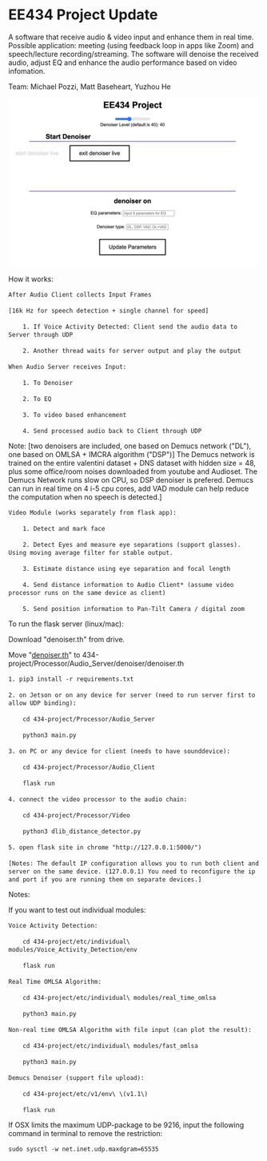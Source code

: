 # EE434 Project Update

A software that receive audio & video input and enhance them in real time. Possible application: meeting (using feedback loop in apps like Zoom) and speech/lecture recording/streaming. The software will denoise the received audio, adjust EQ and enhance the audio performance based on video infomation.

Team: Michael Pozzi, Matt Baseheart, Yuzhou He

![Flask App](example.jpeg)

How it works:

    After Audio Client collects Input Frames 
    
    [16k Hz for speech detection + single channel for speed]
    
        1. If Voice Activity Detected: Client send the audio data to Server through UDP

        2. Another thread waits for server output and play the output

    When Audio Server receives Input:

        1. To Denoiser 
        
        2. To EQ

        3. To video based enhancement 

        4. Send processed audio back to Client through UDP

Note: [two denoisers are included, one based on Demucs network ("DL"), one based on OMLSA + IMCRA algorithm ("DSP")] The Demucs network is trained on the entire valentini dataset + DNS dataset with hidden size = 48, plus some office/room noises downloaded from youtube and Audioset. The Demucs Network runs slow on CPU, so DSP denoiser is prefered. Demucs can run in real time on 4 i-5 cpu cores, add VAD module can help reduce the computation when no speech is detected.]

    Video Module (works separately from flask app):

        1. Detect and mark face 

        2. Detect Eyes and measure eye separations (support glasses). Using moving average filter for stable output.

        3. Estimate distance using eye separation and focal length

        4. Send distance information to Audio Client* (assume video processor runs on the same device as client)

        5. Send position information to Pan-Tilt Camera / digital zoom

To run the flask server (linux/mac):

Download "denoiser.th" from drive. 

Move "[denoiser.th](https://drive.google.com/file/d/17WuFlrUMJZdYiYEqvBfq4hmAd3x_NwDm/view?usp=sharing)" to 434-project/Processor/Audio_Server/denoiser/denoiser.th

    1. pip3 install -r requirements.txt

    2. on Jetson or on any device for server (need to run server first to allow UDP binding):

        cd 434-project/Processor/Audio_Server

        python3 main.py

    3. on PC or any device for client (needs to have sounddevice):
    
        cd 434-project/Processor/Audio_Client

        flask run

    4. connect the video processor to the audio chain:

        cd 434-project/Processor/Video
        
        python3 dlib_distance_detector.py

    5. open flask site in chrome "http://127.0.0.1:5000/")

    [Notes: The default IP configuration allows you to run both client and server on the same device. (127.0.0.1) You need to reconfigure the ip and port if you are running them on separate devices.]
    

Notes:

If you want to test out individual modules:

    Voice Activity Detection:

        cd 434-project/etc/individual\ modules/Voice_Activity_Detection/env
        
        flask run

    Real Time OMLSA Algorithm:

        cd 434-project/etc/individual\ modules/real_time_omlsa 

        python3 main.py
    
    Non-real time OMLSA Algorithm with file input (can plot the result):

        cd 434-project/etc/individual\ modules/fast_omlsa

        python3 main.py

    Demucs Denoiser (support file upload):

        cd 434-project/etc/v1/env\ \(v1.1\)

        flask run 


If OSX limits the maximum UDP-package to be 9216, input the following command in terminal to remove the restriction:

    sudo sysctl -w net.inet.udp.maxdgram=65535





